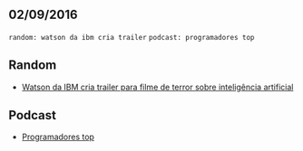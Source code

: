 02/09/2016
----------

`random: watson da ibm cria trailer` `podcast: programadores top`

## Random

- [Watson da IBM cria trailer para filme de terror sobre inteligência artificial](http://www.b9.com.br/66899/entretenimento/watson-da-ibm-cria-trailer-para-filme-de-terror-sobre-inteligencias-artificiais/)

## Podcast

- [Programadores top](https://jovemnerd.com.br/nerdcast/nerdtech/programadores-top/)
